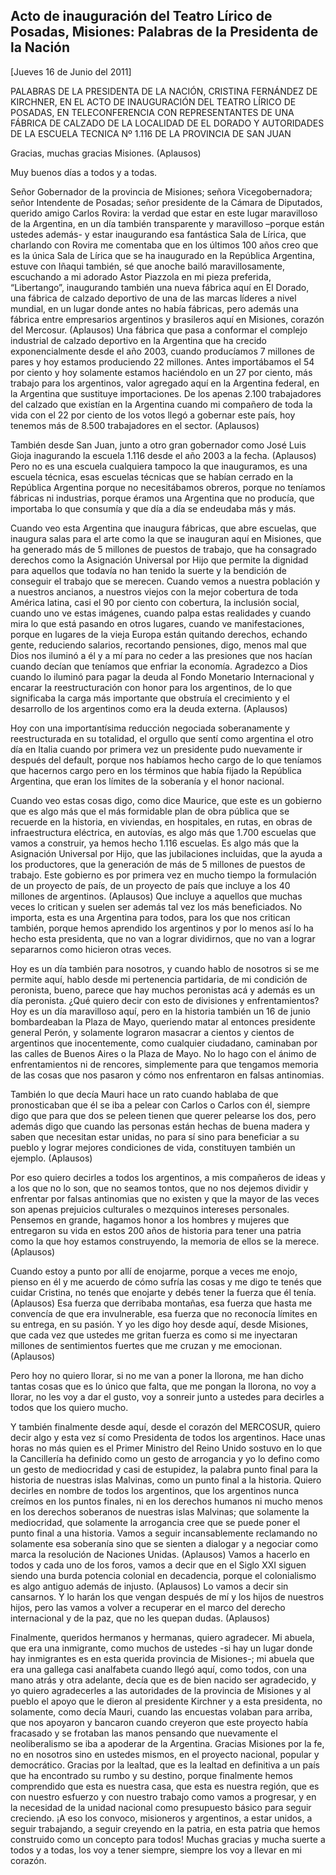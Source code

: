 Acto de inauguración del Teatro Lírico de Posadas, Misiones: Palabras de la Presidenta de la Nación
---------------------------------------------------------------------------------------------------

[Jueves 16 de Junio del 2011]

PALABRAS DE LA PRESIDENTA DE LA NACIÓN, CRISTINA FERNÁNDEZ DE KIRCHNER,
EN EL ACTO DE INAUGURACIÓN DEL TEATRO LÍRICO DE POSADAS, EN
TELECONFERENCIA CON REPRESENTANTES DE UNA FÁBRICA DE CALZADO DE LA
LOCALIDAD DE EL DORADO Y AUTORIDADES DE LA ESCUELA TECNICA Nº 1.116 DE
LA PROVINCIA DE SAN JUAN

Gracias, muchas gracias Misiones. (Aplausos)

Muy buenos días a todos y a todas.

Señor Gobernador de la provincia de Misiones; señora Vicegobernadora;
señor Intendente de Posadas; señor presidente de la Cámara de Diputados,
querido amigo Carlos Rovira: la verdad que estar en este lugar
maravilloso de la Argentina, en un día también transparente y
maravilloso –porque están ustedes además- y estar inaugurando esa
fantástica Sala de Lírica, que charlando con Rovira me comentaba que en
los últimos 100 años creo que es la única Sala de Lírica que se ha
inaugurado en la República Argentina, estuve con Iñaqui también, sé que
anoche bailó maravillosamente, escuchando a mi adorado Astor Piazzola en
mi pieza preferida, “Libertango”, inaugurando también una nueva fábrica
aquí en El Dorado, una fábrica de calzado deportivo de una de las marcas
líderes a nivel mundial, en un lugar donde antes no había fábricas, pero
además una fábrica entre empresarios argentinos y brasileros aquí en
Misiones, corazón del Mercosur. (Aplausos) Una fábrica que pasa a
conformar el complejo industrial de calzado deportivo en la Argentina
que ha crecido exponencialmente desde el año 2003, cuando producíamos 7
millones de pares y hoy estamos produciendo 22 millones. Antes
importábamos el 54 por ciento y hoy solamente estamos haciéndolo en un
27 por ciento, más trabajo para los argentinos, valor agregado aquí en
la Argentina federal, en la Argentina que sustituye importaciones. De
los apenas 2.100 trabajadores del calzado que existían en la Argentina
cuando mi compañero de toda la vida con el 22 por ciento de los votos
llegó a gobernar este país, hoy tenemos más de 8.500 trabajadores en el
sector. (Aplausos)

También desde San Juan, junto a otro gran gobernador como José Luis
Gioja inagurando la escuela 1.116 desde el año 2003 a la fecha.
(Aplausos) Pero no es una escuela cualquiera tampoco la que inauguramos,
es una escuela técnica, esas escuelas técnicas que se habían cerrado en
la República Argentina porque no necesitábamos obreros, porque no
teníamos fábricas ni industrias, porque éramos una Argentina que no
producía, que importaba lo que consumía y que día a día se endeudaba más
y más.

Cuando veo esta Argentina que inaugura fábricas, que abre escuelas, que
inaugura salas para el arte como la que se inauguran aquí en Misiones,
que ha generado más de 5 millones de puestos de trabajo, que ha
consagrado derechos como la Asignación Universal por Hijo que permite la
dignidad para aquellos que todavía no han tenido la suerte y la
bendición de conseguir el trabajo que se merecen. Cuando vemos a nuestra
población y a nuestros ancianos, a nuestros viejos con la mejor
cobertura de toda América latina, casi el 90 por ciento con cobertura,
la inclusión social, cuando uno ve estas imágenes, cuando palpa estas
realidades y cuando mira lo que está pasando en otros lugares, cuando ve
manifestaciones, porque en lugares de la vieja Europa están quitando
derechos, echando gente, reduciendo salarios, recortando pensiones,
digo, menos mal que Dios nos iluminó a él y a mí para no ceder a las
presiones que nos hacían cuando decían que teníamos que enfriar la
economía. Agradezco a Dios cuando lo iluminó para pagar la deuda al
Fondo Monetario Internacional y encarar la reestructuración con honor
para los argentinos, de lo que significaba la carga más importante que
obstruía el crecimiento y el desarrollo de los argentinos como era la
deuda externa. (Aplausos)

Hoy con una importantísima reducción negociada soberanamente y
reestructurada en su totalidad, el orgullo que sentí como argentina el
otro día en Italia cuando por primera vez un presidente pudo nuevamente
ir después del default, porque nos habíamos hecho cargo de lo que
teníamos que hacernos cargo pero en los términos que había fijado la
República Argentina, que eran los límites de la soberanía y el honor
nacional.

Cuando veo estas cosas digo, como dice Maurice, que este es un gobierno
que es algo más que el más formidable plan de obra pública que se
recuerde en la historia, en viviendas, en hospitales, en rutas, en obras
de infraestructura eléctrica, en autovías, es algo más que 1.700
escuelas que vamos a construir, ya hemos hecho 1.116 escuelas. Es algo
más que la Asignación Universal por Hijo, que las jubilaciones
incluidas, que la ayuda a los productores, que la generación de más de 5
millones de puestos de trabajo. Este gobierno es por primera vez en
mucho tiempo la formulación de un proyecto de país, de un proyecto de
país que incluye a los 40 millones de argentinos. (Aplausos) Que incluye
a aquellos que muchas veces lo critican y suelen ser además tal vez los
más beneficiados. No importa, esta es una Argentina para todos, para los
que nos critican también, porque hemos aprendido los argentinos y por lo
menos así lo ha hecho esta presidenta, que no van a lograr dividirnos,
que no van a lograr separarnos como hicieron otras veces.

Hoy es un día también para nosotros, y cuando hablo de nosotros si se me
permite aquí, hablo desde mi pertenencia partidaria, de mi condición de
peronista, bueno, parece que hay muchos peronistas acá y además es un
día peronista. ¿Qué quiero decir con esto de divisiones y
enfrentamientos? Hoy es un día maravilloso aquí, pero en la historia
también un 16 de junio bombardeaban la Plaza de Mayo, queriendo matar al
entonces presidente general Perón, y solamente lograron masacrar a
cientos y cientos de argentinos que inocentemente, como cualquier
ciudadano, caminaban por las calles de Buenos Aires o la Plaza de Mayo.
No lo hago con el ánimo de enfrentamientos ni de rencores, simplemente
para que tengamos memoria de las cosas que nos pasaron y cómo nos
enfrentaron en falsas antinomias.

También lo que decía Mauri hace un rato cuando hablaba de que
pronosticaban que él se iba a pelear con Carlos o Carlos con él, siempre
digo que para que dos se peleen tienen que querer pelearse los dos, pero
además digo que cuando las personas están hechas de buena madera y saben
que necesitan estar unidas, no para sí sino para beneficiar a su pueblo
y lograr mejores condiciones de vida, constituyen también un ejemplo.
(Aplausos)

Por eso quiero decirles a todos los argentinos, a mis compañeros de
ideas y a los que no lo son, que no seamos tontos, que no nos dejemos
dividir y enfrentar por falsas antinomias que no existen y que la mayor
de las veces son apenas prejuicios culturales o mezquinos intereses
personales. Pensemos en grande, hagamos honor a los hombres y mujeres
que entregaron su vida en estos 200 años de historia para tener una
patria como la que hoy estamos construyendo, la memoria de ellos se la
merece. (Aplausos)

Cuando estoy a punto por allí de enojarme, porque a veces me enojo,
pienso en él y me acuerdo de cómo sufría las cosas y me digo te tenés
que cuidar Cristina, no tenés que enojarte y debés tener la fuerza que
él tenía. (Aplausos) Esa fuerza que derribaba montañas, esa fuerza que
hasta me convencía de que era invulnerable, esa fuerza que no reconocía
límites en su entrega, en su pasión. Y yo les digo hoy desde aquí, desde
Misiones, que cada vez que ustedes me gritan fuerza es como si me
inyectaran millones de sentimientos fuertes que me cruzan y me
emocionan. (Aplausos)

Pero hoy no quiero llorar, si no me van a poner la llorona, me han dicho
tantas cosas que es lo único que falta, que me pongan la llorona, no voy
a llorar, no les voy a dar el gusto, voy a sonreir junto a ustedes para
decirles a todos que los quiero mucho.

Y también finalmente desde aquí, desde el corazón del MERCOSUR, quiero
decir algo y esta vez sí como Presidenta de todos los argentinos. Hace
unas horas no más quien es el Primer Ministro del Reino Unido sostuvo en
lo que la Cancillería ha definido como un gesto de arrogancia y yo lo
defino como un gesto de mediocridad y casi de estupidez, la palabra
punto final para la historia de nuestras islas Malvinas, como un punto
final a la historia. Quiero decirles en nombre de todos los argentinos,
que los argentinos nunca creímos en los puntos finales, ni en los
derechos humanos ni mucho menos en los derechos soberanos de nuestras
islas Malvinas; que solamente la mediocridad, que solamente la
arrogancia cree que se puede poner el punto final a una historia. Vamos
a seguir incansablemente reclamando no solamente esa soberanía sino que
se sienten a dialogar y a negociar como marca la resolución de Naciones
Unidas. (Aplausos) Vamos a hacerlo en todos y cada uno de los foros,
vamos a decir que en el Siglo XXI siguen siendo una burda potencia
colonial en decadencia, porque el colonialismo es algo antiguo además de
injusto. (Aplausos) Lo vamos a decir sin cansarnos. Y lo harán los que
vengan después de mí y los hijos de nuestros hijos, pero las vamos a
volver a recuperar en el marco del derecho internacional y de la paz,
que no les quepan dudas. (Aplausos)

Finalmente, queridos hermanos y hermanas, quiero agradecer. Mi abuela,
que era una inmigrante, como muchos de ustedes -si hay un lugar donde
hay inmigrantes es en esta querida provincia de Misiones-; mi abuela que
era una gallega casi analfabeta cuando llegó aquí, como todos, con una
mano atrás y otra adelante, decía que es de bien nacido ser agradecido,
y yo quiero agradecerles a las autoridades de la provincia de Misiones y
al pueblo el apoyo que le dieron al presidente Kirchner y a esta
presidenta, no solamente, como decía Mauri, cuando las encuestas volaban
para arriba, que nos apoyaron y bancaron cuando creyeron que este
proyecto había fracasado y se frotaban las manos pensando que nuevamente
el neoliberalismo se iba a apoderar de la Argentina. Gracias Misiones
por la fe, no en nosotros sino en ustedes mismos, en el proyecto
nacional, popular y democrático. Gracias por la lealtad, que es la
lealtad en definitiva a un país que ha encontrado su rumbo y su destino,
porque finalmente hemos comprendido que esta es nuestra casa, que esta
es nuestra región, que es con nuestro esfuerzo y con nuestro trabajo
como vamos a progresar, y en la necesidad de la unidad nacional como
presupuesto básico para seguir creciendo. ¡A eso los convoco, misioneros
y argentinos, a estar unidos, a seguir trabajando, a seguir creyendo en
la patria, en esta patria que hemos construido como un concepto para
todos! Muchas gracias y mucha suerte a todos y a todas, los voy a tener
siempre, siempre los voy a llevar en mi corazón.
